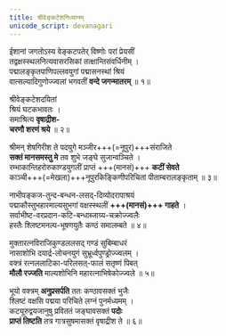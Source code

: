 ```yaml
---
title: श्रीवेङ्कटेशनिध्यानम्
unicode_script: devanagari
---
```


ईशानां जगतोऽस्य वेङ्कटपतेर् विष्णोः परां प्रेयसीं  
तद्वक्षस्स्थलनित्यवासरसिकां तत्क्षान्तिसंवर्धिनीम् ।  
पद्मालङ्कृतपाणिपल्लवयुगां पद्मासनस्थां श्रियं  
वात्सल्यादिगुणोज्ज्वलां भगवतीं **वन्दे जगन्मातरम्** ॥ १॥

श्रीवेङ्कटेशदयितां  
श्रियं घटकभावतः ।  
समाश्रित्य **वृषाद्रीश-  
चरणौ शरणं श्रये** ॥ २॥

श्रीमन् शेषगिरीश ते पदयुगे मञ्जीर+++(=नूपुर)+++संराजिते  
**सक्तं मानसमस्तु मे** तव शुभे जङ्घे सुजान्वञ्चिते ।  
रम्भाकान्तिहरोरुकाण्डयुगलीं प्राप्तं +++(मानसं)+++ **कटीं सेवते**  
काञ्ची+++(=मेखला)+++नूपुरकिङ्किणीपरिचितां पीताम्बरालङ्कृताम् ॥ ३॥

नाभीपङ्कज-तुन्द-बन्धन-लसद्-दिव्योदरापाश्रयं  
पद्माकौस्तुभहारमाल्यसुभगां वक्षस्स्थलीं **+++(मानसं)+++ गाहते** ।  
सर्वाभीष्ट-वरप्रदान-कटि-बन्धाब्जाग्र्य-चक्रोज्ज्वलैः  
हस्तैः श्लिष्टमनल्प-भूषणयुतैः कण्ठं समालम्बते ॥ ४॥

मुक्तारत्नविराजिकुण्डललसद् गण्डं सुबिम्बाधरं  
नासाशोभि दयार्द्र-लोचनयुगं सुभ्रूर्ध्वपुण्ड्रोज्ज्वलम् ।  
वक्त्रं रत्नललाटिका-परिलसत्-फालं सतृष्णं पिबत्  
**मौलौ रज्जति** माल्यशोभिनि महारत्नाभिषेकोज्ज्वले ॥ ५॥

भूयो वक्त्रम् **अनुप्रसर्पति** ततः कण्ठावसक्तं भुजैः  
श्लिष्टं वक्षसि पद्मया परिचिते लग्नं पुनर्मध्यमम् ।  
कट्यूरुद्वयजानुषु प्रविततं जङ्घावसक्तं **पदोः  
प्राप्तं तिष्टति** तत्र गात्रसुषमासक्तं वृषाद्रीश ते ॥ ६॥